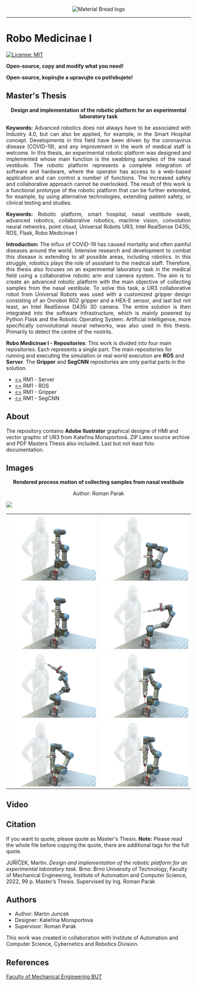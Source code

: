 <p align="center">
  <img src="https://user-images.githubusercontent.com/54715463/155894839-e6a05c2e-aa95-4b53-bb4d-c4cbc1a964b9.png" alt="Material Bread logo">
</p>

***

# Robo Medicinae I
<a href="https://github.com/Steigner/RM1_server/blob/main/LICENSE"><img alt="License: MIT" src="https://black.readthedocs.io/en/stable/_static/license.svg"></a>

**Open-source, copy and modify what you need!**

**Open-source, kopírujte a upravujte co potřebujete!**

<p align="center"><b><h2>Master's Thesis</h2></b></p>
<p align="center"><b>Design and implementation of the robotic platform for an experimental laboratory task</b></p>

<p align="justify"> <b>Keywords:</b> Advanced robotics does not always have to be associated with Industry 4.0, but can also be applied, for example, in the Smart Hospital concept. Developments in this field have been driven by the coronavirus disease (COVID-19), and any improvement in the work of medical staff is welcome. In this thesis, an experimental robotic platform was designed and implemented whose main function is the swabbing samples of the nasal vestibule. The robotic platform represents a complete integration of software and hardware, where the operator has access to a web-based application and can control a number of functions. The increased safety and collaborative approach cannot be overlooked. The result of this work is a functional prototype of the robotic platform that can be further extended, for example, by using alternative technologies, extending patient safety, or clinical testing and studies.</p>

<p align="justify"> <b>Keywords:</b> Robotic platform, smart hospital, nasal vestibule swab, advanced robotics, collaborative robotics, machine vision, convolution neural networks, point cloud, Universal Robots UR3, Intel RealSense D435i, ROS, Flask, Robo Medicinae I </p>

<p align="justify"> <b>Introduction:</b> The influx of COVID-19 has caused mortality and often painful diseases around the world. Intensive research and development to combat this disease is extending to all possible areas, including robotics. In this struggle, robotics plays the role of assistant to the medical staff. Therefore, this thesis also focuses on an experimental laboratory task in the medical field using a collaborative robotic arm and camera system. The aim is to create an advanced robotic platform with the main objective of collecting samples from the nasal vestibule. To solve this task, a UR3 collaborative robot from Universal Robots was used with a customized gripper design consisting of an Onrobot RG2 gripper and a HEX-E sensor, and last but not least, an Intel RealSense D435i 3D camera. The entire solution is then integrated into the software infrastructure, which is mainly powered by Python Flask and the Robotic Operating System. Artificial intelligence, more specifically convolutional neural networks, was also used in this thesis. Primarily to detect the centre of the nostrils.</p>

**Robo Medicinae I - Repositories**:
This work is divided into four main repositories. Each represents a single part. The main repositories for running and executing the simulation or real world execution are **ROS** and **Server**. The **Gripper** and **SegCNN** repositories are only partial parts in the solution.

+ [<=](https://github.com/Steigner/RM1_server) RM1 - Server
+ [<=](https://github.com/Steigner/RM1_ROS) RM1 - ROS         
+ [<=](https://github.com/Steigner/RM1_Gripper) RM1 - Gripper
+ [<=](https://github.com/Steigner/RM1_SegCNN) RM1 - SegCNN

## About
The repository contains **Adobe Ilustrator** graphical designe of HMI and vector graphic of UR3 from Kateřina Monsportová. ZIP Latex source archive and PDF Masters Thesis also included. Last but not least foto documentation.

## Images
<p align="center"><b>Rendered process motion of collecting samples from nasal vestibule</b></p>

<p align="center">Author: Roman Parak</p>

<img src="src/Robo_Medicae.png">

<table>
  <tr>
    <td><img src="src/Process_Part_1.png"></td>
    <td><img src="src/Process_Part_2.png"></td>
  </tr>
  <tr>
    <td><img src="src/Process_Part_3.png"></td>
    <td><img src="src/Process_Part_4.png"></td>
  </tr>
  <tr>
    <td><img src="src/Process_Part_5.png"></td>
    <td><img src="src/Process_Part_6.png"></td>
  </tr>
  <tr>
    <td><img src="src/Process_Part_7.png"></td>
    <td><img src="src/Process_Part_8.png"></td>
  </tr>
</table>

## Video

## Citation
If you want to quote, please quote as Master's Thesis.
**Note:** Please read the whole file before copying the quote, there are additional tags for the full quote.

JUŘÍČEK, Martin. _Design and implementation of the robotic platform for an experimental
laboratory task._ Brno: Brno University of Technology, Faculty of Mechanical
Engineering, Institute of Automation and Computer Science, 2022, 99 p. Master’s
Thesis. Supervised by Ing. Roman Parák

## Authors

* Author: Martin Juricek
* Designer: Kateřina Monsportova
* Supervisor: Roman Parak

This work was created in collaboration with Institute of Automation and Computer Science, Cybernetics and Robotics Division.

## References

[Faculty of Mechanical Engineering BUT](https://www.fme.vutbr.cz/en)
